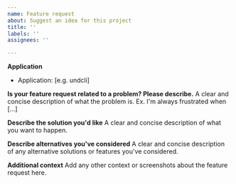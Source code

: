 ```yaml
---
name: Feature request
about: Suggest an idea for this project
title: ''
labels: ''
assignees: ''

---
```


**Application**
 - Application: [e.g. undcli]
 
**Is your feature request related to a problem? Please describe.**
A clear and concise description of what the problem is. Ex. I'm always frustrated when [...]

**Describe the solution you'd like**
A clear and concise description of what you want to happen.

**Describe alternatives you've considered**
A clear and concise description of any alternative solutions or features you've considered.

**Additional context**
Add any other context or screenshots about the feature request here.
